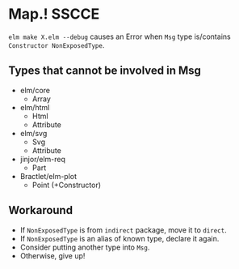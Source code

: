 Map.! SSCCE
====

`elm make X.elm --debug` causes an Error when `Msg` type is/contains `Constructor NonExposedType`.

## Types that cannot be involved in Msg

- elm/core
  - Array
- elm/html
  - Html
  - Attribute
- elm/svg
  - Svg
  - Attribute
- jinjor/elm-req
  - Part
- Bractlet/elm-plot
  - Point (+Constructor)

## Workaround

- If `NonExposedType` is from `indirect` package, move it to `direct`.
- If `NonExposedType` is an alias of known type, declare it again.
- Consider putting another type into `Msg`.
- Otherwise, give up!